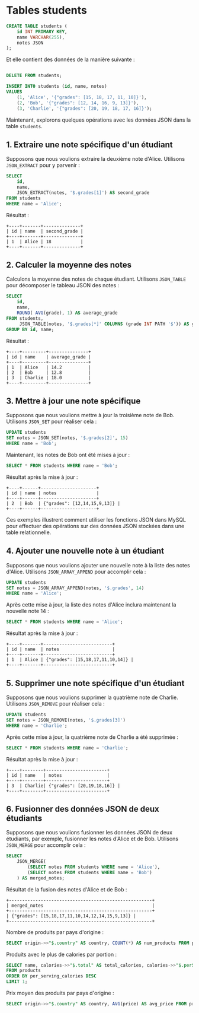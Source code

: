 # Tables students

```sql
CREATE TABLE students (
    id INT PRIMARY KEY,
    name VARCHAR(255),
    notes JSON
);
```

Et elle contient des données de la manière suivante :

```sql

DELETE FROM students; 

INSERT INTO students (id, name, notes)
VALUES
    (1, 'Alice', '{"grades": [15, 18, 17, 11, 10]}'),
    (2, 'Bob', '{"grades": [12, 14, 16, 9, 13]}'),
    (3, 'Charlie', '{"grades": [20, 19, 18, 17, 16]}');
```

Maintenant, explorons quelques opérations avec les données JSON dans la table `students`.

## 1. Extraire une note spécifique d'un étudiant

Supposons que nous voulions extraire la deuxième note d'Alice. Utilisons `JSON_EXTRACT` pour y parvenir :

```sql
SELECT
    id,
    name,
    JSON_EXTRACT(notes, '$.grades[1]') AS second_grade
FROM students
WHERE name = 'Alice';
```

Résultat :

```
+----+-------+--------------+
| id | name  | second_grade |
+----+-------+--------------+
| 1  | Alice | 18           |
+----+-------+--------------+
```

## 2. Calculer la moyenne des notes

Calculons la moyenne des notes de chaque étudiant. Utilisons `JSON_TABLE` pour décomposer le tableau JSON des notes :

```sql
SELECT
    id,
    name,
    ROUND( AVG(grade), 1) AS average_grade
FROM students,
     JSON_TABLE(notes, '$.grades[*]' COLUMNS (grade INT PATH '$')) AS grades
GROUP BY id, name;
```

Résultat :

```
+----+---------+---------------+
| id | name    | average_grade |
+----+---------+---------------+
| 1  | Alice   | 14.2          |
| 2  | Bob     | 12.8          |
| 3  | Charlie | 18.0          |
+----+---------+---------------+
```

## 3. Mettre à jour une note spécifique

Supposons que nous voulions mettre à jour la troisième note de Bob. Utilisons `JSON_SET` pour réaliser cela :

```sql
UPDATE students
SET notes = JSON_SET(notes, '$.grades[2]', 15)
WHERE name = 'Bob';
```

Maintenant, les notes de Bob ont été mises à jour :

```sql
SELECT * FROM students WHERE name = 'Bob';
```

Résultat après la mise à jour :

```
+----+------+---------------------+
| id | name | notes               |
+----+------+---------------------+
| 2  | Bob  | {"grades": [12,14,15,9,13]} |
+----+------+---------------------+
```

Ces exemples illustrent comment utiliser les fonctions JSON dans MySQL pour effectuer des opérations sur des données JSON stockées dans une table relationnelle.

## 4. Ajouter une nouvelle note à un étudiant

Supposons que nous voulions ajouter une nouvelle note à la liste des notes d'Alice. Utilisons `JSON_ARRAY_APPEND` pour accomplir cela :

```sql
UPDATE students
SET notes = JSON_ARRAY_APPEND(notes, '$.grades', 14)
WHERE name = 'Alice';
```

Après cette mise à jour, la liste des notes d'Alice inclura maintenant la nouvelle note 14 :

```sql
SELECT * FROM students WHERE name = 'Alice';
```

Résultat après la mise à jour :

```
+----+-------+--------------------------+
| id | name  | notes                    |
+----+-------+--------------------------+
| 1  | Alice | {"grades": [15,18,17,11,10,14]} |
+----+-------+--------------------------+
```

## 5. Supprimer une note spécifique d'un étudiant

Supposons que nous voulions supprimer la quatrième note de Charlie. Utilisons `JSON_REMOVE` pour réaliser cela :

```sql
UPDATE students
SET notes = JSON_REMOVE(notes, '$.grades[3]')
WHERE name = 'Charlie';
```

Après cette mise à jour, la quatrième note de Charlie a été supprimée :

```sql
SELECT * FROM students WHERE name = 'Charlie';
```

Résultat après la mise à jour :

```
+----+--------+-----------------------+
| id | name   | notes                 |
+----+--------+-----------------------+
| 3  | Charlie| {"grades": [20,19,18,16]} |
+----+--------+-----------------------+
```

## 6. Fusionner des données JSON de deux étudiants

Supposons que nous voulions fusionner les données JSON de deux étudiants, par exemple, fusionner les notes d'Alice et de Bob. Utilisons `JSON_MERGE` pour accomplir cela :

```sql
SELECT
    JSON_MERGE(
        (SELECT notes FROM students WHERE name = 'Alice'),
        (SELECT notes FROM students WHERE name = 'Bob')
    ) AS merged_notes;
```

Résultat de la fusion des notes d'Alice et de Bob :

```
+------------------------------------------------------+
| merged_notes                                         |
+------------------------------------------------------+
| {"grades": [15,18,17,11,10,14,12,14,15,9,13]} |
+------------------------------------------------------+
```

Nombre de produits par pays d'origine :

```sql
SELECT origin->>"$.country" AS country, COUNT(*) AS num_products FROM products GROUP BY country;
```

Produits avec le plus de calories par portion :
```sql
SELECT name, calories->>"$.total" AS total_calories, calories->>"$.perServing" AS per_serving_calories
FROM products
ORDER BY per_serving_calories DESC
LIMIT 1;
```

Prix moyen des produits par pays d'origine :

```sql
SELECT origin->>"$.country" AS country, AVG(price) AS avg_price FROM products GROUP BY country;
```